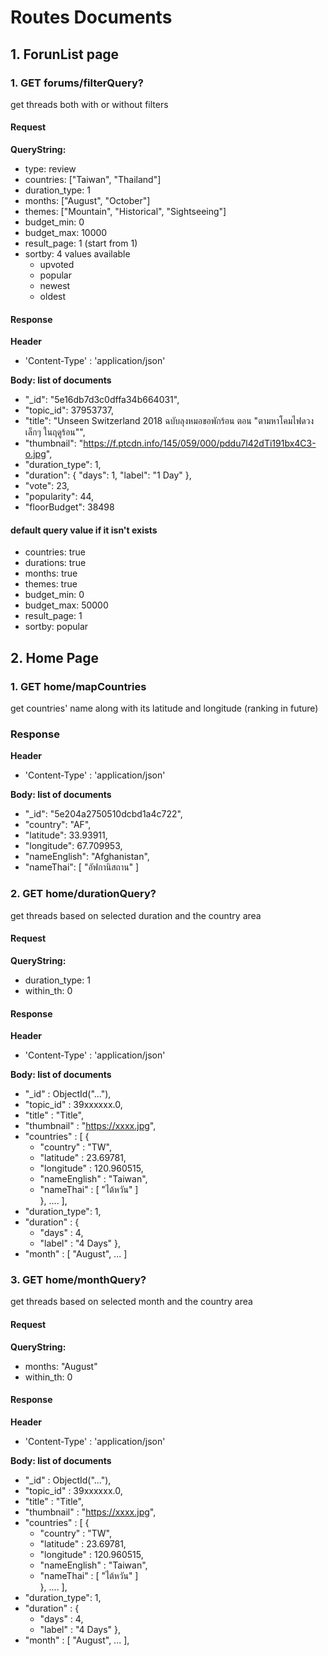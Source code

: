 # Routes Documents
## 1. ForunList page
### 1. GET forums/filterQuery?
get threads both with or without filters

#### Request
**QueryString:**
- type: review
- countries: ["Taiwan", "Thailand"]
- duration_type: 1
- months: ["August", "October"]
- themes: ["Mountain", "Historical", "Sightseeing"]
- budget_min: 0
- budget_max: 10000
- result_page: 1 (start from 1)
- sortby: 4 values available
  - upvoted
  - popular
  - newest
  - oldest

#### Response
**Header**
- 'Content-Type' : 'application/json'

**Body: list of documents**
- "_id": "5e16db7d3c0dffa34b664031",
- "topic_id": 37953737,
- "title": "Unseen Switzerland 2018 ฉบับลุงหมอขอพักร้อน ตอน \"ตามหาโคมไฟดวงเล็กๆ ในฤดูร้อน\"",
- "thumbnail": "https://f.ptcdn.info/145/059/000/pddu7l42dTi191bx4C3-o.jpg",
- "duration_type": 1,
-  "duration": {
      "days": 1,
      "label": "1 Day"
  },
- "vote": 23,
- "popularity": 44,
- "floorBudget": 38498

#### default query value if it isn't exists
- countries: true
- durations: true
- months: true
- themes: true
- budget_min: 0
- budget_max: 50000
- result_page: 1
- sortby: popular

## 2. Home Page
### 1. GET home/mapCountries
get countries' name along with its latitude and longitude (ranking in future)

### Response
**Header**
- 'Content-Type' : 'application/json'

**Body: list of documents**
- "_id": "5e204a2750510dcbd1a4c722",
- "country": "AF",
- "latitude": 33.93911,
- "longitude": 67.709953,
- "nameEnglish": "Afghanistan",
- "nameThai": [
    "อัฟกานิสถาน"
]

### 2. GET home/durationQuery?
get threads based on selected duration and the country area

#### Request
**QueryString:**
- duration_type: 1
- within_th: 0

#### Response
**Header**
- 'Content-Type' : 'application/json'

**Body: list of documents**
- "_id" : ObjectId("..."),
- "topic_id" : 39xxxxxx.0,
- "title" : "Title",
- "thumbnail" : "https://xxxx.jpg",
- "countries" : [ 
        {
    - "country" : "TW",
    - "latitude" : 23.69781,
    - "longitude" : 120.960515,
    - "nameEnglish" : "Taiwan",
    - "nameThai" : [  "ไต้หวัน" ] <br>
        }, ....
    ],
- "duration_type": 1,
- "duration" : {
    - "days" : 4,
    - "label" : "4 Days"
    },
- "month" : [ "August", ... ]

### 3. GET home/monthQuery?
get threads based on selected month and the country area

#### Request
**QueryString:**
- months: "August"
- within_th: 0

#### Response
**Header**
- 'Content-Type' : 'application/json'

**Body: list of documents**
- "_id" : ObjectId("..."),
- "topic_id" : 39xxxxxx.0,
- "title" : "Title",
- "thumbnail" : "https://xxxx.jpg",
- "countries" : [ 
        {
    - "country" : "TW",
    - "latitude" : 23.69781,
    - "longitude" : 120.960515,
    - "nameEnglish" : "Taiwan",
    - "nameThai" : [  "ไต้หวัน" ] <br>
        }, ....
    ],
- "duration_type": 1,
- "duration" : {
    - "days" : 4,
    - "label" : "4 Days"
    },
- "month" : [ "August", ... ],